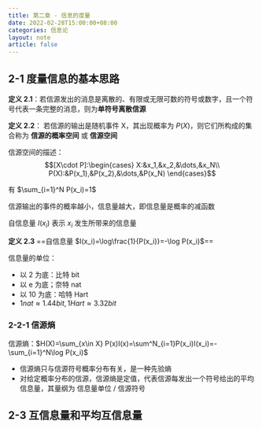 ```yaml
---
title: 第二章 - 信息的度量
date: 2022-02-28T15:00:00+08:00
categories: 信息论
layout: note
article: false
---
```

## 2-1 度量信息的基本思路

**定义 2.1**：若信源发出的消息是离散的、有限或无限可数的符号或数字，且一个符号代表一条完整的消息，则为**单符号离散信源**

**定义 2.2**： 若信源的输出是随机事件 X，其出现概率为 $P(X)$，则它们所构成的集合称为 **信源的概率空间** 或 **信源空间**

信源空间的描述：
$$[X\cdot P]:\begin{cases}
   X:&x_1,&x_2,&\dots,&x_N\\
   P(X):&P(x_1),&P(x_2),&\dots,&P(x_N)
\end{cases}$$

有 $\sum_{i=1}^N P(x_i)=1$

信源输出的事件的概率越小，信息量越大，即信息量是概率的减函数

自信息量 $I(x_i)$ 表示 $x_i$ 发生所带来的信息量

**定义 2.3** ==自信息量 $I(x_i)=\log\frac{1}{P(x_i)}=-\log P(x_i)$==

信息量的单位：
- 以 2 为底：比特 bit
- 以 e 为底；奈特 nat
- 以 10 为底：哈特 Hart
- $1 nat \approx 1.44 bit, 1 Hart \approx 3.32 bit$

### 2-2-1 信源熵

信源熵：$H(X)=\sum_{x\in X} P(x)I(x)=\sum^N_{i=1}P(x_i)I(x_i)=-\sum_{i=1}^N\log P(x_i)$

- 信源熵只与信源符号概率分布有关，是一种先验熵
- 对给定概率分布的信源，信源熵是定值，代表信源每发出一个符号给出的平均信息量，其量纲为 信息量单位 / 信源符号

## 2-3 互信息量和平均互信息量


